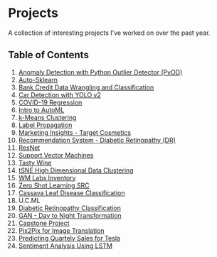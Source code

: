 # Projects
A collection of interesting projects I've worked on over the past year. 

## Table of Contents ##
1. [Anomaly Detection with Python Outlier Detector (PyOD)](https://github.com/masslightsquared/projects/tree/main/Projects/Anomaly%20Detection%20with%20Python%20Outlier%20Detector%20(PyOD))
2. [Auto-Sklearn](https://github.com/masslightsquared/projects/tree/main/Projects/Auto-Sklearn)
3. [Bank Credit Data Wrangling and Classification](https://github.com/masslightsquared/projects/tree/main/Projects/Bank%20Credit%20Data%20Wrangling%20and%20Classification)
4. [Car Detection with YOLO v2](https://github.com/masslightsquared/projects/tree/main/Projects/Car%20Detection%20with%20YOLO%20v2)
5. [COVID-19 Regression](https://github.com/masslightsquared/projects/tree/main/Projects/Covid-19%20Regression)
6. [Intro to AutoML](https://github.com/masslightsquared/projects/tree/main/Projects/Intro%20to%20AutoML)
7. [k-Means Clustering](https://github.com/masslightsquared/projects/tree/main/Projects/k-Means%20Clustering)
8. [Label Propagation](https://github.com/masslightsquared/projects/tree/main/Projects/Label%20Propagation)
9. [Marketing Insights - Target Cosmetics](https://github.com/masslightsquared/projects/tree/main/Projects/Marketing%20Insights%20Target%20Cosmetics)
10. [Recommendation System - Diabetic Retinopathy (DR)](https://github.com/masslightsquared/projects/tree/main/Projects/Recommendation%20System%20Diabetic%20Retinopathy%20(DR))
11. [ResNet](https://github.com/masslightsquared/projects/tree/main/Projects/ResNet)
12. [Support Vector Machines](https://github.com/masslightsquared/projects/tree/main/Projects/Support%20Vector%20Machines)
13. [Tasty Wine](https://github.com/masslightsquared/projects/tree/main/Projects/TastyWine)
14. [tSNE High Dimensional Data Clustering](https://github.com/masslightsquared/projects/tree/main/Projects/tSNE%20High%20Dimensional%20Data%20Clustering)
15. [WM Labs Inventory](https://github.com/masslightsquared/projects/tree/main/Projects/Walmart%20Labs%20Inventory)
16. [Zero Shot Learning SRC](https://github.com/masslightsquared/projects/tree/main/Projects/Zero%20Shot%20Learning%20SRC)
17. [Cassava Leaf Disease Classification]()
18. U.C.ML
19. [Diabetic Retinopathy Classification]()
20. [GAN - Day to Night Transformation](https://github.com/masslightsquared/projects/tree/main/Projects/GAN_day2night)
21. [Capstone Project]()
22. [Pix2Pix for Image Translation](https://github.com/masslightsquared/pix2pix_tensorflow)
23. [Predicting Quartely Sales for Tesla]()
24. [Sentiment Analysis Using LSTM](https://github.com/masslightsquared/projects/tree/main/Projects/Sentiment%20Analysis%20of%20IMDB%20Movie%20Reviews)
